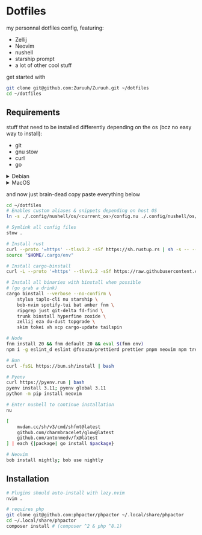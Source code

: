 # Dotfiles

my personnal dotfiles config, featuring:

- Zellij
- Neovim
- nushell
- starship prompt
- a lot of other cool stuff

get started with

```bash
git clone git@github.com:Zuruuh/Zuruuh.git ~/dotfiles
cd ~/dotfiles
```

## Requirements

stuff that need to be installed differently depending on the os (bcz no easy way to install):

- git
- gnu stow
- curl
- go

<details>
    <summary>Debian</summary>

```bash
sudo apt update
# we're going to need some deps after so we download them now
sudo apt install -y git stow curl wget unzip \
    build-essential libssl-dev pkg-config \
    cmake fzf zstd
curl https://go.dev/dl/go1.21.5.linux-amd64.tar.gz -O
tar -xvf go1.21.5.linux-amd64.tar.gz
sudo mv go ~/.local/share/go/
rm go1.21.5.linux-amd64.tar.gz
export PATH="$PATH:~/.local/share/go/bin"
```

</details>

<details>
    <summary>MacOS</summary>

```bash
# First install MacOS developpers toolkit if not done already
# then install homebrew
$(curl -fsSL https://raw.githubusercontent.com/Homebrew/install/HEAD/install.sh)
brew install stow
curl https://go.dev/dl/go1.21.5.darwin-arm64.tar.gz -O
tar -xvf go1.21.5.darwin-arm64.tar.gz
sudo mv go ~/.local/share/go/
rm go1.21.5.darwin-arm64.tar.gz
export PATH="$PATH:~/.local/share/go/bin"
```

</details>

and now just brain-dead copy paste everything below

```bash
cd ~/dotfiles
# Enables custom aliases & snippets depending on host OS
ln -s ./.config/nushell/os/<current_os>/config.nu ./.config/nushell/os/current.nu

# Symlink all config files
stow .

# Install rust
curl --proto '=https' --tlsv1.2 -sSf https://sh.rustup.rs | sh -s -- --default-toolchain nightly --profile complete --no-modify-path
source "$HOME/.cargo/env"

# Install cargo-binstall
curl -L --proto '=https' --tlsv1.2 -sSf https://raw.githubusercontent.com/cargo-bins/cargo-binstall/main/install-from-binstall-release.sh | bash

# Install all binaries with binstall when possible
# (go grab a drink)
cargo binstall --verbose --no-confirm \
    stylua taplo-cli nu starship \
    bob-nvim spotify-tui bat amber fnm \
    ripgrep just git-delta fd-find \
    trunk binstall hyperfine zoxide \
    zellij eza du-dust topgrade \
    skim tokei xh xcp cargo-update tailspin

# Node
fnm install 20 && fnm default 20 && eval $(fnm env)
npm i -g eslint_d eslint @fsouza/prettierd prettier pnpm neovim npm tree-sitter-cli @biomejs/biome

# Bun
curl -fsSL https://bun.sh/install | bash

# Pyenv
curl https://pyenv.run | bash
pyenv install 3.11; pyenv global 3.11
python -m pip install neovim

# Enter nushell to continue installation
nu

[
    mvdan.cc/sh/v3/cmd/shfmt@latest
    github.com/charmbracelet/glow@latest
    github.com/antonmedv/fx@latest
] | each {|package| go install $package}

# Neovim
bob install nightly; bob use nightly
```

## Installation

```bash
# Plugins should auto-install with lazy.nvim
nvim .

# requires php
git clone git@github.com:phpactor/phpactor ~/.local/share/phpactor
cd ~/.local/share/phpactor
composer install # (composer ^2 & php ^8.1)
```
